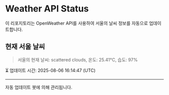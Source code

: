 
# Weather API Status

이 리포지토리는 OpenWeather API를 사용하여 서울의 날씨 정보를 자동으로 업데이트합니다.

## 현재 서울 날씨
> 서울의 현재 날씨: scattered clouds, 온도: 25.41°C, 습도: 97%

⏳ 업데이트 시간: 2025-08-06 16:14:47 (UTC)

---
자동 업데이트 봇에 의해 관리됩니다.
